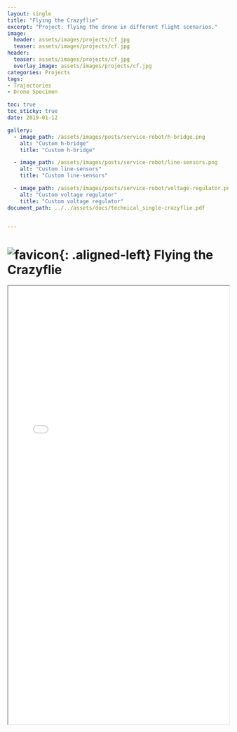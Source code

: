 ```yaml
---
layout: single
title: "Flying the Crazyflie"
excerpt: "Project: flying the drone in different flight scenarios."
image:
  header: assets/images/projects/cf.jpg
  teaser: assets/images/projects/cf.jpg
header:
  teaser: assets/images/projects/cf.jpg
  overlay_image: assets/images/projects/cf.jpg
categories: Projects
tags:
- Trajectories
- Drone Specimen

toc: true
toc_sticky: true
date: 2019-01-12

gallery:
  - image_path: /assets/images/posts/service-robot/h-bridge.png
    alt: "Custom h-bridge"
    title: "Custom h-bridge"

  - image_path: /assets/images/posts/service-robot/line-sensors.png
    alt: "Custom line-sensors"
    title: "Custom line-sensors"

  - image_path: /assets/images/posts/service-robot/voltage-regulator.png
    alt: "Custom voltage regulator"
    title: "Custom voltage regulator"
document_path: ../../assets/docs/technical_single-crazyflie.pdf


---
```


# ![favicon](/assets/images/favicon.ico){: .aligned-left} Flying the Crazyflie

<iframe src="{{ page.document_path }}" width="100%" height="1000px"></iframe>
